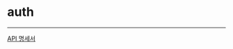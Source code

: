 # auth
---
[API 명세서](https://www.notion.so/20378053686380b3af61fbd77976caf7?v=20378053686381ad801b000c52351aef)
